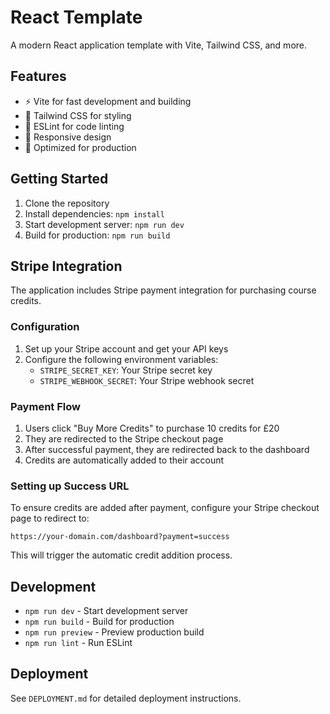 # React Template

A modern React application template with Vite, Tailwind CSS, and more.

## Features

- ⚡️ Vite for fast development and building
- 🎨 Tailwind CSS for styling
- 🔧 ESLint for code linting
- 📱 Responsive design
- 🚀 Optimized for production

## Getting Started

1. Clone the repository
2. Install dependencies: `npm install`
3. Start development server: `npm run dev`
4. Build for production: `npm run build`

## Stripe Integration

The application includes Stripe payment integration for purchasing course credits.

### Configuration

1. Set up your Stripe account and get your API keys
2. Configure the following environment variables:
   - `STRIPE_SECRET_KEY`: Your Stripe secret key
   - `STRIPE_WEBHOOK_SECRET`: Your Stripe webhook secret

### Payment Flow

1. Users click "Buy More Credits" to purchase 10 credits for £20
2. They are redirected to the Stripe checkout page
3. After successful payment, they are redirected back to the dashboard
4. Credits are automatically added to their account

### Setting up Success URL

To ensure credits are added after payment, configure your Stripe checkout page to redirect to:
```
https://your-domain.com/dashboard?payment=success
```

This will trigger the automatic credit addition process.

## Development

- `npm run dev` - Start development server
- `npm run build` - Build for production
- `npm run preview` - Preview production build
- `npm run lint` - Run ESLint

## Deployment

See `DEPLOYMENT.md` for detailed deployment instructions.